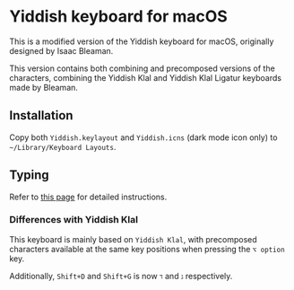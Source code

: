 # Yiddish keyboard for macOS
This is a modified version of the Yiddish keyboard for macOS, originally designed by Isaac Bleaman.

This version contains both combining and precomposed versions of the characters, combining the Yiddish Klal and Yiddish Klal Ligatur keyboards made by Bleaman. 

## Installation
Copy both `Yiddish.keylayout` and `Yiddish.icns` (dark mode icon only) to `~/Library/Keyboard Layouts`.

## Typing
Refer to [this page](https://www.isaacbleaman.com/resources/yiddish_typing/) for detailed instructions.

### Differences with Yiddish Klal
This keyboard is mainly based on `Yiddish Klal`, with precomposed characters available at the same key positions when pressing the `⌥ option` key. 

Additionally, `Shift+D` and `Shift+G` is now `דּ` and `גּ` respectively.
